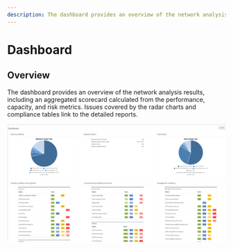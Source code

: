 ```yaml
---
description: The dashboard provides an overview of the network analysis results, including an aggregated scorecard calculated from the performance, capacity etc...
---
```


# Dashboard

## Overview

The dashboard provides an overview of the network analysis results, including an aggregated scorecard calculated from the performance, capacity, and risk metrics. Issues covered by the radar charts and compliance tables link to the detailed reports.

![dashboard view](dashboard_view.png)

